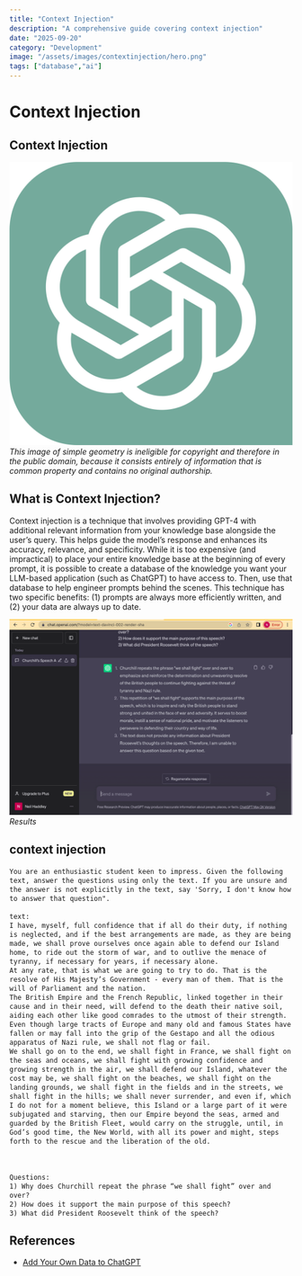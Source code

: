 ```yaml
---
title: "Context Injection"
description: "A comprehensive guide covering context injection"
date: "2025-09-20"
category: "Development"
image: "/assets/images/contextinjection/hero.png"
tags: ["database","ai"]
---
```


# Context Injection

## Context Injection

![](/assets/images/contextinjection/chatgpt-logo.svg)
*This image of simple geometry is ineligible for copyright and therefore in the public domain, because it consists entirely of information that is common property and contains no original authorship.*


## What is Context Injection?

Context injection is a technique that involves providing GPT-4 with additional relevant information from your knowledge base alongside the user’s query. This helps guide the model’s response and enhances its accuracy, relevance, and specificity. While it is too expensive (and impractical) to place your entire knowledge base at the beginning of every prompt, it is possible to create a database of the knowledge you want your LLM-based application (such as ChatGPT) to have access to. Then, use that database to help engineer prompts behind the scenes. This technique has two specific benefits: (1) prompts are always more efficiently written, and (2) your data are always up to date.

![](/assets/images/contextinjection/screen-shot-2023-07-19-at-11.17.35-pm-1836x1268.png)
*Results*


## context injection

```text
You are an enthusiastic student keen to impress. Given the following text, answer the questions using only the text. If you are unsure and the answer is not explicitly in the text, say 'Sorry, I don't know how to answer that question".

text:
I have, myself, full confidence that if all do their duty, if nothing is neglected, and if the best arrangements are made, as they are being made, we shall prove ourselves once again able to defend our Island home, to ride out the storm of war, and to outlive the menace of tyranny, if necessary for years, if necessary alone.
At any rate, that is what we are going to try to do. That is the resolve of His Majesty’s Government - every man of them. That is the will of Parliament and the nation.
The British Empire and the French Republic, linked together in their cause and in their need, will defend to the death their native soil, aiding each other like good comrades to the utmost of their strength.
Even though large tracts of Europe and many old and famous States have fallen or may fall into the grip of the Gestapo and all the odious apparatus of Nazi rule, we shall not flag or fail.
We shall go on to the end, we shall fight in France, we shall fight on the seas and oceans, we shall fight with growing confidence and growing strength in the air, we shall defend our Island, whatever the cost may be, we shall fight on the beaches, we shall fight on the landing grounds, we shall fight in the fields and in the streets, we shall fight in the hills; we shall never surrender, and even if, which I do not for a moment believe, this Island or a large part of it were subjugated and starving, then our Empire beyond the seas, armed and guarded by the British Fleet, would carry on the struggle, until, in God’s good time, the New World, with all its power and might, steps forth to the rescue and the liberation of the old.



Questions: 
1) Why does Churchill repeat the phrase “we shall fight” over and over?
2) How does it support the main purpose of this speech?
3) What did President Roosevelt think of the speech?
```
## References

- [Add Your Own Data to ChatGPT](https://shellypalmer.com/2023/04/add-your-own-data-to-chatgpt/)

